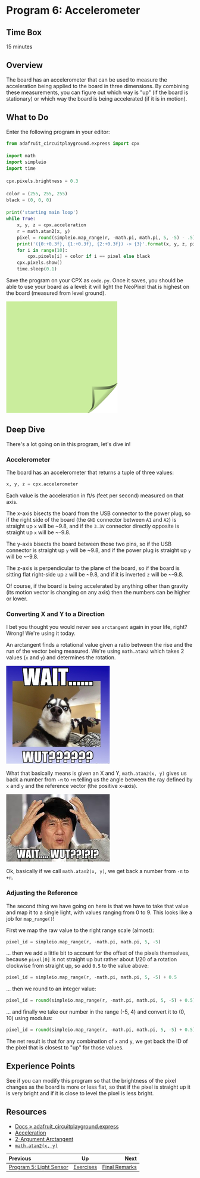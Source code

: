 <!-- begin auto-generated title section -->
# Program 6: Accelerometer
<!-- end auto-generated section -->


## Time Box

15 minutes


## Overview

The board has an accelerometer that can be used to measure the acceleration being applied to the board in three dimensions. By combining these measurements, you can figure out which way is "up" (if the board is stationary) or which way the board is being accelerated (if it is in motion).


## What to Do

Enter the following program in your editor:

```python
from adafruit_circuitplayground.express import cpx

import math
import simpleio
import time

cpx.pixels.brightness = 0.3

color = (255, 255, 255)
black = (0, 0, 0)

print('starting main loop')
while True:
    x, y, z = cpx.acceleration
    r = math.atan2(x, y)
    pixel = round(simpleio.map_range(r, -math.pi, math.pi, 5, -5) - .5) % 10
    print('({0:+0.3f}, {1:+0.3f}, {2:+0.3f}) -> {3}'.format(x, y, z, pixel))
    for i in range(10):
        cpx.pixels[i] = color if i == pixel else black
    cpx.pixels.show()
    time.sleep(0.1)
```

Save the program on your CPX as `code.py`. Once it saves, you should be able to use your board as a level: it will light the NeoPixel that is highest on the board (measured from level ground).

![green sticky note](images/sticky-note-green.png)


## Deep Dive

There's a lot going on in this program, let's dive in!


### Accelerometer

The board has an accelerometer that returns a tuple of three values:

```python
x, y, z = cpx.accelerometer
```

Each value is the acceleration in ft/s (feet per second) measured on that axis.

The x-axis bisects the board from the USB connector to the power plug, so if the right side of the board (the `GND` connector between `A1` and `A2`) is straight up `x` will be ~9.8, and if the `3.3V` connector directly opposite is straight up `x` will be ~-9.8.

The y-axis bisects the board between those two pins, so if the USB connector is straight up `y` will be ~9.8, and if the power plug is straight up `y` will be ~-9.8.

The z-axis is perpendicular to the plane of the board, so if the board is sitting flat right-side up `z` will be ~9.8, and if it is inverted `z` will be ~-9.8.

Of course, if the board is being accelerated by anything other than gravity (its motion vector is changing on any axis) then the numbers can be higher or lower.


### Converting X and Y to a Direction

I bet you thought you would never see `arctangent` again in your life, right? Wrong! We're using it today.

An arctangent finds a rotational value given a ratio between the rise and the run of the vector being measured. We're using `math.atan2` which takes 2 values (`x` and `y`) and determines the rotation.

![wait, wut?](./images/wut1.png)

What that basically means is given an X and Y, `math.atan2(x, y)` gives us back a number from `-π` to `+π` telling us the angle between the ray defined by `x` and `y` and the reference vector (the positive x-axis).

![wait, wut?](./images/wut2.png)

Ok, basically if we call `math.atan2(x, y)`, we get back a number from `-π` to `+π`.


### Adjusting the Reference

The second thing we have going on here is that we have to take that value and map it to a single light, with values ranging from 0 to 9. This looks like a job for `map_range()`!

First we map the raw value to the right range scale (almost):

```python
pixel_id = simpleio.map_range(r, -math.pi, math.pi, 5, -5)
```

... then we add a little bit to account for the offset of the pixels themselves, because `pixel[0]` is not straight up but rather about 1/20 of a rotation clockwise from straight up, so add `0.5` to the value above:

```python
pixel_id = simpleio.map_range(r, -math.pi, math.pi, 5, -5) + 0.5
```

... then we round to an integer value:

```python
pixel_id = round(simpleio.map_range(r, -math.pi, math.pi, 5, -5) + 0.5)
```

... and finally we take our number in the range (-5, 4) and convert it to (0, 10) using modulus:

```python
pixel_id = round(simpleio.map_range(r, -math.pi, math.pi, 5, -5) + 0.5) % 10
```

The net result is that for any combination of `x` and `y`, we get back the ID of the pixel that is closest to "up" for those values.


## Experience Points

See if you can modify this program so that the brightness of the pixel changes as the board is more or less flat, so that if the pixel is straight up it is very bright and if it is close to level the pixel is less bright.


## Resources

* [Docs » adafruit_circuitplayground.express](https://circuitpython.readthedocs.io/projects/circuitplayground/en/latest/api.html)
* [Acceleration](https://learn.adafruit.com/circuitpython-made-easy-on-circuit-playground-express/acceleration)
* [2-Argument Arctangent](https://en.wikipedia.org/wiki/Atan2)
* [`math.atan2(x, y)`](https://docs.python.org/3/library/math.html#math.atan2)


<!-- begin auto-generated nav-links section -->
| Previous | Up | Next |
|:---------|:---:|-----:|
| [Program 5: Light Sensor](./exercise_phototransistor.md) | [Exercises](./exercises.md) | [Final Remarks](./final.md) |
<!-- end auto-generated section -->
